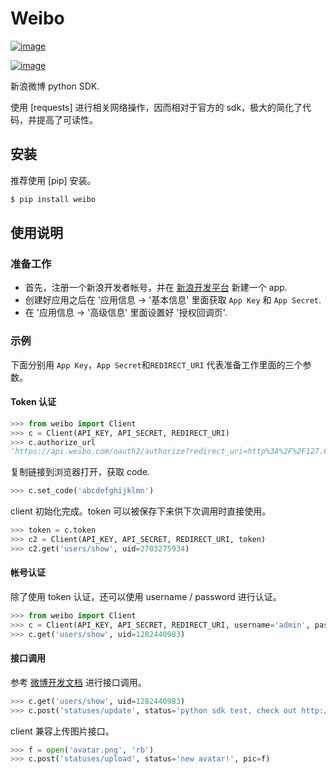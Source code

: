 # Weibo

[![image](http://img.shields.io/pypi/v/weibo.svg?style=flat)](https://pypi.python.org/pypi/weibo)

[![image](http://img.shields.io/pypi/dm/weibo.svg?style=flat)](https://pypi.python.org/pypi/weibo)

新浪微博 python SDK.

使用 [requests] 进行相关网络操作，因而相对于官方的
sdk，极大的简化了代码，并提高了可读性。

## 安装

推荐使用 [pip] 安装。

``` bash
$ pip install weibo
```

## 使用说明

### 准备工作

-   首先，注册一个新浪开发者帐号，并在
    [新浪开发平台](http://open.weibo.com/apps) 新建一个 app.
-   创建好应用之后在 \'应用信息 -\> \'基本信息\' 里面获取 `App Key` 和 `App Secret`.
-   在 \'应用信息 -\> \'高级信息\' 里面设置好 \'授权回调页\'.

### 示例

下面分别用 `App Key`，`App Secret`和`REDIRECT_URI` 代表准备工作里面的三个参数。

#### Token 认证

``` python
>>> from weibo import Client
>>> c = Client(API_KEY, API_SECRET, REDIRECT_URI)
>>> c.authorize_url
'https://api.weibo.com/oauth2/authorize?redirect_uri=http%3A%2F%2F127.0.0.1%2Fcallback&client_id=123456'
```

复制链接到浏览器打开，获取 code.

``` python
>>> c.set_code('abcdefghijklmn')
```

client 初始化完成。token 可以被保存下来供下次调用时直接使用。

``` python
>>> token = c.token
>>> c2 = Client(API_KEY, API_SECRET, REDIRECT_URI, token)
>>> c2.get('users/show', uid=2703275934)
```

#### 帐号认证

除了使用 token 认证，还可以使用 username / password 进行认证。

``` python
>>> from weibo import Client
>>> c = Client(API_KEY, API_SECRET, REDIRECT_URI, username='admin', password='secret')
>>> c.get('users/show', uid=1282440983)
```

#### 接口调用

参考 [微博开发文档](http://open.weibo.com/wiki/API%E6%96%87%E6%A1%A3_V2)
进行接口调用。

``` python
>>> c.get('users/show', uid=1282440983)
>>> c.post('statuses/update', status='python sdk test, check out http://lxyu.github.io/weibo/')
```

client 兼容上传图片接口。

``` python
>>> f = open('avatar.png', 'rb')
>>> c.post('statuses/upload', status='new avatar!', pic=f)
```
